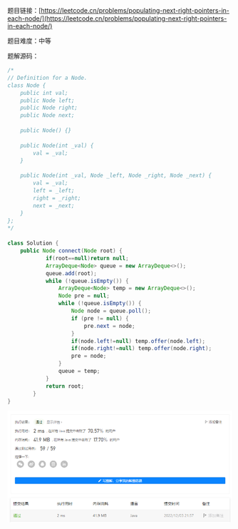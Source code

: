 题目链接：[https://leetcode.cn/problems/populating-next-right-pointers-in-each-node/](https://leetcode.cn/problems/populating-next-right-pointers-in-each-node/)

题目难度：中等

题解源码：

```java
/*
// Definition for a Node.
class Node {
    public int val;
    public Node left;
    public Node right;
    public Node next;

    public Node() {}
    
    public Node(int _val) {
        val = _val;
    }

    public Node(int _val, Node _left, Node _right, Node _next) {
        val = _val;
        left = _left;
        right = _right;
        next = _next;
    }
};
*/

class Solution {
    public Node connect(Node root) {
            if(root==null)return null;
            ArrayDeque<Node> queue = new ArrayDeque<>();
            queue.add(root);
            while (!queue.isEmpty()) {
                ArrayDeque<Node> temp = new ArrayDeque<>();
                Node pre = null;
                while (!queue.isEmpty()) {
                    Node node = queue.poll();
                    if (pre != null) {
                        pre.next = node;
                    }
                    if(node.left!=null) temp.offer(node.left);
                    if(node.right!=null) temp.offer(node.right);
                    pre = node;
                }
                queue = temp;
            }
            return root;
        }
}
```

![image-20221203215734582](resources/116.leetcode.%E5%A1%AB%E5%85%85%E6%AF%8F%E4%B8%AA%E8%8A%82%E7%82%B9%E7%9A%84%E4%B8%8B%E4%B8%80%E4%B8%AA%E5%8F%B3%E4%BE%A7%E8%8A%82%E7%82%B9%E6%8C%87%E9%92%88.assets/image-20221203215734582.png)